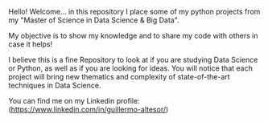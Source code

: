 Hello! Welcome... in this repository I place some of my python projects from my "Master of Science in Data Science & Big Data". 

My objective is to show my knowledge and to share my code with others in case it helps!

I believe this is a fine Repository to look at if you are studying Data Science or Python, as well as if you are looking for ideas. You will notice that each project will bring new thematics and complexity of state-of-the-art techniques in Data Science.

You can find me on my Linkedin profile: (https://www.linkedin.com/in/guillermo-altesor/)
